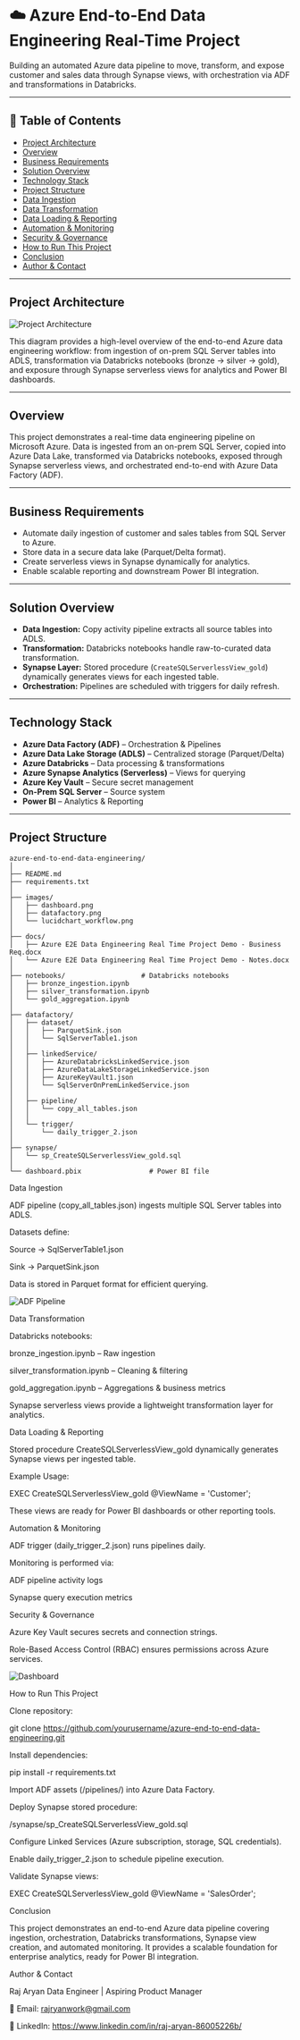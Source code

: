 # ☁️ Azure End-to-End Data Engineering Real-Time Project

Building an automated Azure data pipeline to move, transform, and expose customer and sales data through Synapse views, with orchestration via ADF and transformations in Databricks.

---

## 📌 Table of Contents

- [Project Architecture](#project-architecture)
- [Overview](#overview)
- [Business Requirements](#business-requirements)
- [Solution Overview](#solution-overview)
- [Technology Stack](#technology-stack)
- [Project Structure](#project-structure)
- [Data Ingestion](#data-ingestion)
- [Data Transformation](#data-transformation)
- [Data Loading & Reporting](#data-loading--reporting)
- [Automation & Monitoring](#automation--monitoring)
- [Security & Governance](#security--governance)
- [How to Run This Project](#how-to-run-this-project)
- [Conclusion](#conclusion)
- [Author & Contact](#author--contact)

---

## Project Architecture

![Project Architecture](images/lucidchart_workflow.png)

This diagram provides a high-level overview of the end-to-end Azure data engineering workflow: from ingestion of on-prem SQL Server tables into ADLS, transformation via Databricks notebooks (bronze → silver → gold), and exposure through Synapse serverless views for analytics and Power BI dashboards.

---

## Overview

This project demonstrates a real-time data engineering pipeline on Microsoft Azure. Data is ingested from an on-prem SQL Server, copied into Azure Data Lake, transformed via Databricks notebooks, exposed through Synapse serverless views, and orchestrated end-to-end with Azure Data Factory (ADF).

---

## Business Requirements

- Automate daily ingestion of customer and sales tables from SQL Server to Azure.  
- Store data in a secure data lake (Parquet/Delta format).  
- Create serverless views in Synapse dynamically for analytics.  
- Enable scalable reporting and downstream Power BI integration.

---

## Solution Overview

- **Data Ingestion:** Copy activity pipeline extracts all source tables into ADLS.  
- **Transformation:** Databricks notebooks handle raw-to-curated data transformation.  
- **Synapse Layer:** Stored procedure (`CreateSQLServerlessView_gold`) dynamically generates views for each ingested table.  
- **Orchestration:** Pipelines are scheduled with triggers for daily refresh.

---

## Technology Stack

- **Azure Data Factory (ADF)** – Orchestration & Pipelines  
- **Azure Data Lake Storage (ADLS)** – Centralized storage (Parquet/Delta)  
- **Azure Databricks** – Data processing & transformations  
- **Azure Synapse Analytics (Serverless)** – Views for querying  
- **Azure Key Vault** – Secure secret management  
- **On-Prem SQL Server** – Source system  
- **Power BI** – Analytics & Reporting

---

## Project Structure

```text
azure-end-to-end-data-engineering/
│
├── README.md
├── requirements.txt
│
├── images/
│   ├── dashboard.png
│   ├── datafactory.png
│   └── lucidchart_workflow.png
│
├── docs/
│   ├── Azure E2E Data Engineering Real Time Project Demo - Business Req.docx
│   └── Azure E2E Data Engineering Real Time Project Demo - Notes.docx
│
├── notebooks/                   # Databricks notebooks
│   ├── bronze_ingestion.ipynb
│   ├── silver_transformation.ipynb
│   └── gold_aggregation.ipynb
│
├── datafactory/
│   ├── dataset/
│   │   ├── ParquetSink.json
│   │   └── SqlServerTable1.json
│   │
│   ├── linkedService/
│   │   ├── AzureDatabricksLinkedService.json
│   │   ├── AzureDataLakeStorageLinkedService.json
│   │   ├── AzureKeyVault1.json
│   │   └── SqlServerOnPremLinkedService.json
│   │
│   ├── pipeline/
│   │   └── copy_all_tables.json
│   │
│   └── trigger/
│       └── daily_trigger_2.json
│
├── synapse/
│   └── sp_CreateSQLServerlessView_gold.sql
│
└── dashboard.pbix                 # Power BI file
```

<a class="anchor" id="data-ingestion"></a>Data Ingestion

ADF pipeline (copy_all_tables.json) ingests multiple SQL Server tables into ADLS.

Datasets define:

Source → SqlServerTable1.json

Sink → ParquetSink.json

Data is stored in Parquet format for efficient querying.

![ADF Pipeline](images/data_factory_pipeline.png)

<a class="anchor" id="data-transformation"></a>Data Transformation

Databricks notebooks:

bronze_ingestion.ipynb – Raw ingestion

silver_transformation.ipynb – Cleaning & filtering

gold_aggregation.ipynb – Aggregations & business metrics

Synapse serverless views provide a lightweight transformation layer for analytics.

<a class="anchor" id="data-loading--reporting"></a>Data Loading & Reporting

Stored procedure CreateSQLServerlessView_gold dynamically generates Synapse views per ingested table.

Example Usage:

EXEC CreateSQLServerlessView_gold @ViewName = 'Customer';


These views are ready for Power BI dashboards or other reporting tools.

<a class="anchor" id="automation--monitoring"></a>Automation & Monitoring

ADF trigger (daily_trigger_2.json) runs pipelines daily.

Monitoring is performed via:

ADF pipeline activity logs

Synapse query execution metrics

<a class="anchor" id="security--governance"></a>Security & Governance

Azure Key Vault secures secrets and connection strings.

Role-Based Access Control (RBAC) ensures permissions across Azure services.

![Dashboard](images/dashboard.png)

<a class="anchor" id="how-to-run-this-project"></a>How to Run This Project

Clone repository:

git clone https://github.com/yourusername/azure-end-to-end-data-engineering.git


Install dependencies:

pip install -r requirements.txt


Import ADF assets (/pipelines/) into Azure Data Factory.

Deploy Synapse stored procedure:

/synapse/sp_CreateSQLServerlessView_gold.sql


Configure Linked Services (Azure subscription, storage, SQL credentials).

Enable daily_trigger_2.json to schedule pipeline execution.

Validate Synapse views:

EXEC CreateSQLServerlessView_gold @ViewName = 'SalesOrder';

<a class="anchor" id="conclusion"></a>Conclusion

This project demonstrates an end-to-end Azure data pipeline covering ingestion, orchestration, Databricks transformations, Synapse view creation, and automated monitoring. It provides a scalable foundation for enterprise analytics, ready for Power BI integration.

<a class="anchor" id="author--contact"></a>Author & Contact

Raj Aryan
Data Engineer | Aspiring Product Manager

📧 Email: rajryanwork@gmail.com

🔗 LinkedIn: https://www.linkedin.com/in/raj-aryan-86005226b/